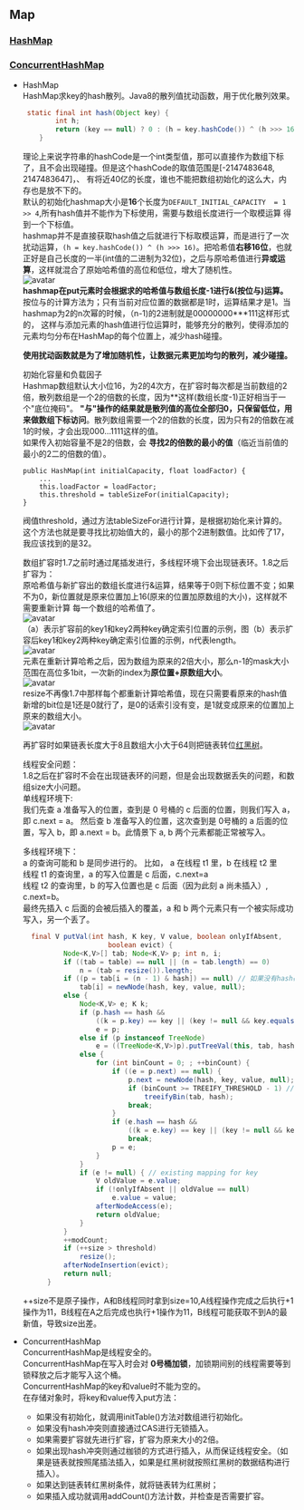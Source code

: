 ## Map
### [HashMap](https://bugstack.cn/interview/2020/08/07/%E9%9D%A2%E7%BB%8F%E6%89%8B%E5%86%8C-%E7%AC%AC3%E7%AF%87-HashMap%E6%A0%B8%E5%BF%83%E7%9F%A5%E8%AF%86-%E6%89%B0%E5%8A%A8%E5%87%BD%E6%95%B0-%E8%B4%9F%E8%BD%BD%E5%9B%A0%E5%AD%90-%E6%89%A9%E5%AE%B9%E9%93%BE%E8%A1%A8%E6%8B%86%E5%88%86-%E6%B7%B1%E5%BA%A6%E5%AD%A6%E4%B9%A0.html)
### [ConcurrentHashMap](https://crossoverjie.top/2018/07/23/java-senior/ConcurrentHashMap/)   
    
+ HashMap    
    HashMap求key的hash散列。Java8的散列值扰动函数，用于优化散列效果。   
    ```java
     static final int hash(Object key) {
            int h;
            return (key == null) ? 0 : (h = key.hashCode()) ^ (h >>> 16);
        }
    ```
  理论上来说字符串的hashCode是一个int类型值，那可以直接作为数组下标了，且不会出现碰撞。但是这个hashCode的取值范围是[-2147483648, 2147483647]，、
  有将近40亿的长度，谁也不能把数组初始化的这么大，内存也是放不下的。    
  默认的初始化hashmap大小是**16**个长度为`DEFAULT_INITIAL_CAPACITY  = 1 >> 4`,所有hash值并不能作为下标使用，需要与数组长度进行一个取模运算
  得到一个下标值。    
  hashmap并不是直接获取hash值之后就进行下标取模运算，而是进行了一次扰动运算，`(h = key.hashCode()) ^ (h >>> 16)`。把哈希值**右移16位**，也就
  正好是自己长度的一半(int值的二进制为32位)，之后与原哈希值进行**异或运算**，这样就混合了原始哈希值的高位和低位，增大了随机性。   
  ![avatar](https://github.com/NPFDamon/Study/blob/main/src/main/resources/jdk/hash.png)    
  **hashmap在put元素时会根据求的哈希值与数组长度-1进行&(按位与)运算。**
  按位与的计算方法为；只有当前对应位置的数据都是1时，运算结果才是1。当hashmap为2的n次幂的时候，（n-1)的2进制就是00000000***111这样形式的，
  这样与添加元素的hash值进行位运算时，能够充分的散列，使得添加的元素均匀分布在HashMap的每个位置上，减少hash碰撞。    
  
  **使用扰动函数就是为了增加随机性，让数据元素更加均匀的散列，减少碰撞。**   
  
  初始化容量和负载因子   
  Hashmap数组默认大小位16，为2的4次方，在扩容时每次都是当前数组的2倍，散列数组是一个2的倍数的长度，因为**这样(数组长度-1)正好相当于一个"底位掩码"。
  **"与"操作的结果就是散列值的高位全部归0，只保留低位，用来做数组下标访问**。散列数组需要一个2的倍数的长度，因为只有2的倍数在减1的时候，才会出现000...1111这样的值。   
  如果传入初始容量不是2的倍数，会 **寻找2的倍数的最小的值**（临近当前值的最小的2二的倍数的值）。    
  ```
  public HashMap(int initialCapacity, float loadFactor) {
      ...
      this.loadFactor = loadFactor;
      this.threshold = tableSizeFor(initialCapacity);
  }
  ```
  阀值threshold，通过方法tableSizeFor进行计算，是根据初始化来计算的。   
  这个方法也就是要寻找比初始值大的，最小的那个2进制数值。比如传了17，我应该找到的是32。    
  
  数组扩容时1.7之前时通过尾插发进行，多线程环境下会出现链表环。1.8之后扩容为：   
  原哈希值与新扩容出的数组长度进行&运算，结果等于0则下标位置不变；如果不为0，新位置就是原来位置加上16(原来的位置加原数组的大小)，这样就不需要重新计算
  每一个数组的哈希值了。   
  ![avatar](https://github.com/NPFDamon/Study/blob/main/src/main/resources/jdk/hash-resize.png)    
  （a）表示扩容前的key1和key2两种key确定索引位置的示例，图（b）表示扩容后key1和key2两种key确定索引位置的示例，n代表length。    
  ![avatar](https://github.com/NPFDamon/Study/blob/main/src/main/resources/jdk/resize-cap.jpg)    
  元素在重新计算哈希之后，因为数组为原来的2倍大小，那么n-1的mask大小范围在高位多1bit，一次新的index为**原位置+原数组大小**。    
  ![avatar](https://github.com/NPFDamon/Study/blob/main/src/main/resources/jdk/hash-resize.png)    
  resize不再像1.7中那样每个都重新计算哈希值，现在只需要看原来的hash值新增的bit位是1还是0就行了，是0的话索引没有变，是1就变成原来的位置加上原来的数组大小。    
  ![avatar](https://github.com/NPFDamon/Study/blob/main/src/main/resources/jdk/hash-resize.jpg)    
 
  
  再扩容时如果链表长度大于8且数组大小大于64则把链表转位[红黑树](https://bugstack.cn/interview/2020/08/16/%E9%9D%A2%E7%BB%8F%E6%89%8B%E5%86%8C-%E7%AC%AC5%E7%AF%87-%E7%9C%8B%E5%9B%BE%E8%AF%B4%E8%AF%9D-%E8%AE%B2%E8%A7%A32-3%E5%B9%B3%E8%A1%A1%E6%A0%91-%E7%BA%A2%E9%BB%91%E6%A0%91%E7%9A%84%E5%89%8D%E8%BA%AB.html)。   
  
  线程安全问题：   
  1.8之后在扩容时不会在出现链表环的问题，但是会出现数据丢失的问题，和数组size大小问题。   
  单线程环境下:    
  我们先查 a 准备写入的位置，查到是 0 号桶的 c 后面的位置，则我们写入 a，即 c.next = a。
  然后查 b 准备写入的位置，这次查到是 0号桶的 a 后面的位置，写入 b，即 a.next = b。此情景下 a, b 两个元素都能正常被写入。    
  
  多线程环境下：   
  a 的查询可能和 b 是同步进行的。
  比如， a 在线程 t1 里，b 在线程 t2 里     
  线程 t1 的查询里，a 的写入位置是 c 后面，c.next=a     
  线程 t2 的查询里，b 的写入位置也是 c 后面（因为此刻 a 尚未插入）, c.next=b。    
  最终先插入 c 后面的会被后插入的覆盖，a 和 b 两个元素只有一个被实际成功写入，另一个丢了。    
  ```java
    final V putVal(int hash, K key, V value, boolean onlyIfAbsent,
                       boolean evict) {
            Node<K,V>[] tab; Node<K,V> p; int n, i;
            if ((tab = table) == null || (n = tab.length) == 0)
                n = (tab = resize()).length;
            if ((p = tab[i = (n - 1) & hash]) == null) // 如果没有hash碰撞则直接插入元素
                tab[i] = newNode(hash, key, value, null);
            else {
                Node<K,V> e; K k;
                if (p.hash == hash &&
                    ((k = p.key) == key || (key != null && key.equals(k))))
                    e = p;
                else if (p instanceof TreeNode)
                    e = ((TreeNode<K,V>)p).putTreeVal(this, tab, hash, key, value);
                else {
                    for (int binCount = 0; ; ++binCount) {
                        if ((e = p.next) == null) {
                            p.next = newNode(hash, key, value, null);
                            if (binCount >= TREEIFY_THRESHOLD - 1) // -1 for 1st
                                treeifyBin(tab, hash);
                            break;
                        }
                        if (e.hash == hash &&
                            ((k = e.key) == key || (key != null && key.equals(k))))
                            break;
                        p = e;
                    }
                }
                if (e != null) { // existing mapping for key
                    V oldValue = e.value;
                    if (!onlyIfAbsent || oldValue == null)
                        e.value = value;
                    afterNodeAccess(e);
                    return oldValue;
                }
            }
            ++modCount;
            if (++size > threshold)
                resize();
            afterNodeInsertion(evict);
            return null;
        }
  ```
  ++size不是原子操作，A和B线程同时拿到size=10,A线程操作完成之后执行+1操作为11，B线程在A之后完成也执行+1操作为11，B线程可能获取不到A的最新值，导致size出差。     
  
+ ConcurrentHashMap    
    ConcurrentHashMap是线程安全的。   
    ConcurrentHashMap在写入时会对 **0号桶加锁**，加锁期间别的线程需要等到锁释放之后才能写入这个桶。   
    ConcurrentHashMap的key和value时不能为空的。   
    在存储对象时，将key和value传入put方法：   
    - 如果没有初始化，就调用initTable()方法对数组进行初始化。   
    - 如果没有hash冲突则直接通过CAS进行无锁插入。   
    - 如果需要扩容就先进行扩容，扩容为原来大小的2倍。   
    - 如果出现hash冲突则通过枷锁的方式进行插入，从而保证线程安全。（如果是链表就按照尾插法插入，如果是红黑树就按照红黑树的数据结构进行插入）。    
    - 如果达到链表转红黑树条件，就将链表转为红黑树；    
    - 如果插入成功就调用addCount()方法计数，并检查是否需要扩容。    
    
    
 
  

  